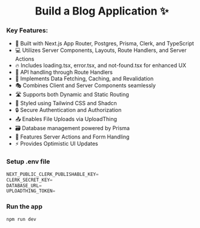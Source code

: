 <h1 align="center"> Build a Blog Application ✨</h1>


### Key Features:

- 🚀 Built with Next.js App Router, Postgres, Prisma, Clerk, and TypeScript
- 💻 Utilizes Server Components, Layouts, Route Handlers, and Server Actions
- 🔥 Includes loading.tsx, error.tsx, and not-found.tsx for enhanced UX
- 📡 API handling through Route Handlers
- 🔄 Implements Data Fetching, Caching, and Revalidation
- 🎭 Combines Client and Server Components seamlessly
- 🛣️ Supports both Dynamic and Static Routing
- 🎨 Styled using Tailwind CSS and Shadcn
- 🔒 Secure Authentication and Authorization
- 📤 Enables File Uploads via UploadThing
- 🗃️ Database management powered by Prisma
- 🚀 Features Server Actions and Form Handling
- ⚡ Provides Optimistic UI Updates

### Setup .env file

```js
NEXT_PUBLIC_CLERK_PUBLISHABLE_KEY=
CLERK_SECRET_KEY=
DATABASE_URL=
UPLOADTHING_TOKEN=
```

### Run the app

```shell
npm run dev
```
